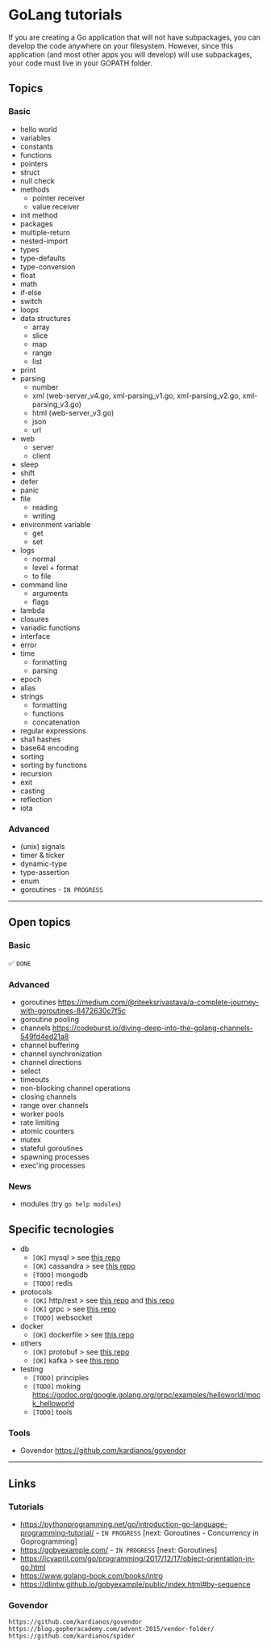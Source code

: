 
# GoLang tutorials

If you are creating a Go application that will not have subpackages, you can develop the code anywhere on your filesystem. However, since this application (and most other apps you will develop) will use subpackages, your code must live in your GOPATH folder.

## Topics

### Basic

* hello world
* variables
* constants
* functions
* pointers
* struct
* null check
* methods
  * pointer receiver
  * value receiver
* init method
* packages
* multiple-return
* nested-import
* types
* type-defaults
* type-conversion
* float
* math
* if-else
* switch
* loops
* data structures
  * array
  * slice
  * map
  * range
  * list
* print
* parsing
  * number
  * xml (web-server_v4.go, xml-parsing_v1.go, xml-parsing_v2.go, xml-parsing_v3.go)
  * html (web-server_v3.go)
  * json
  * url
* web
  * server
  * client
* sleep
* shift
* defer
* panic
* file
  * reading
  * writing
* environment variable
  * get
  * set
* logs
  * normal
  * level + format
  * to file
* command line
  * arguments
  * flags
* lambda
* closures
* variadic functions
* interface
* error
* time
  * formatting
  * parsing
* epoch
* alias
* strings
  * formatting
  * functions
  * concatenation
* regular expressions
* sha1 hashes
* base64 encoding
* sorting
* sorting by functions
* recursion
* exit
* casting
* reflection
* iota

### Advanced

* (unix) signals
* timer & ticker
* dynamic-type
* type-assertion
* enum
* goroutines - `IN PROGRESS`

---

## Open topics

### Basic

:white_check_mark: `DONE`

### Advanced

* goroutines   https://medium.com/@riteeksrivastava/a-complete-journey-with-goroutines-8472630c7f5c
* goroutine pooling
* channels   https://codeburst.io/diving-deep-into-the-golang-channels-549fd4ed21a8
* channel buffering
* channel synchronization
* channel directions
* select
* timeouts
* non-blocking channel operations
* closing channels
* range over channels
* worker pools
* rate limiting
* atomic counters
* mutex
* stateful goroutines
* spawning processes
* exec'ing processes

### News

* modules (try `go help modules`)

## Specific tecnologies

* db
  * `[OK]` mysql > see [this repo](https://github.com/bygui86/go-todo-rest-api-example)
  * `[OK]` cassandra > see [this repo](https://github.com/bygui86/go-rest-cassandra)
  * `[TODO]` mongodb
  * `[TODO]` redis
* protocols
  * `[OK]` http/rest > see [this repo](https://github.com/bygui86/go-rest-cassandra) and [this repo](https://github.com/bygui86/go-service)
  * `[OK]` grpc > see [this repo](https://github.com/bygui86/grpc-samples)
  * `[TODO]` websocket
* docker
  * `[OK]` dockerfile > see [this repo](https://github.com/bygui86/go-kafka/blob/master/consumer/Dockerfile)
* others
  * `[OK]` protobuf > see [this repo](https://github.com/bygui86/go-protobuf)
  * `[OK]` kafka > see [this repo](https://github.com/bygui86/go-kafka)
* testing
  * `[TODO]` principles
  * `[TODO]` moking   https://godoc.org/google.golang.org/grpc/examples/helloworld/mock_helloworld
  * `[TODO]` tools

### Tools

* Govendor   https://github.com/kardianos/govendor

---

## Links

### Tutorials
* https://pythonprogramming.net/go/introduction-go-language-programming-tutorial/ - `IN PROGRESS`
	[next: Goroutines - Concurrency in Goprogramming]
* https://gobyexample.com/ - `IN PROGRESS`
	[next: Goroutines]
* https://icyapril.com/go/programming/2017/12/17/object-orientation-in-go.html
* https://www.golang-book.com/books/intro
* https://dlintw.github.io/gobyexample/public/index.html#by-sequence

### Govendor
    https://github.com/kardianos/govendor
    https://blog.gopheracademy.com/advent-2015/vendor-folder/
    https://github.com/kardianos/spider
